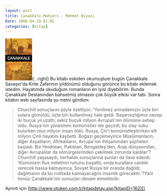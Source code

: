 ```yaml
---
layout: post
title: Çanakkale Mahşeri - Mehmet Niyazi
Date: 2006-04-28 01:02
categories: [Kitap]
---
```


![Çanakkale Mahşeri][]{: .right} Bu kitabı eskiden okumuştum bugün Çanakkale
Savaşın'da Krite Zaferinin yıldönümü olduğunu görünce bu kitabı eklemek
istedim. Hayatımda okuduğum romanların en iyisi diyebilirim. Bunda
Çanakkale Destanından bahsetmiş olmasını çok büyük etkisi var tabi.
Sonra kitabın web sayfasında şu metni gördüm:

> Churchill sonuçlarını şöyle özetliyor; 'Yenilmez armadamızın üçte biri
> sulara gömüldü, üçte biri kullanılmaz hale geldi. Başarısızlığımız
> savaşı iki buçuk yıl uzattı; sekiz buçuk milyon Avrupalı'nın ölümüne
> sebep oldu. Rusya'nın yönetimini komünistler ele geçirdi; bu olay vuku
> bulurken otuz milyon insan öldü. Rusya, Çin'i komünistleştirirken elli
> milyon Çinli hayatını kaybetti. Boğazı geçemeyince Müslümanların,
> diğer Asyalıların, Afrikalıların, Avrupa'nın ihtişamından şüpheleri
> başladı. Biz Hindistan, Pakistan, Bengaldeş'den, Arap dünyasından,
> diğer Avrupalılar da sömürgelerinden çekilmek zorunda kaldılar'?
> Churchill yaşasaydı, herhalde sonuçlarına şunları da ilave ederdi;
> 'Komünizm Rus milletinin ruhunu boşalttı; onda kurallara canlılık
> verecek hassa kalmayınca, Sovyet Rusya bir oranda dağıldı; dağılmanın
> da bu noktada kalmayacağını insanlık görecektir.'?Yani henüz
> Çanakkale'nin sonuçları devam etmektedir.

Ayrıntı için [http://www.otuken.com.tr/kitapdetay.asp?kitapID=162][]


  [Çanakkale Mahşeri]: /images/canakkale_mahseri.jpg
    "Çanakkale Mahşeri"
  [http://www.otuken.com.tr/kitapdetay.asp?kitapID=162]: http://www.otuken.com.tr/kitapdetay.asp?kitapID=162
    "Çanakkale Mahşeri - Mehmet Nİyazi"
